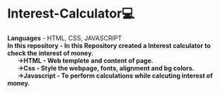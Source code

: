 # Interest-Calculator💻
<b>Languages</b> - HTML, CSS, JAVASCRIPT<br>
<b>In this repository<b> - In this Repository created a Interest calculator to check the interest of money.<br>
    &nbsp;&nbsp;&nbsp;&nbsp;&nbsp;&nbsp;&nbsp;->HTML - Web templete and content of page.<br>
    &nbsp;&nbsp;&nbsp;&nbsp;&nbsp;&nbsp;&nbsp;->Css - Style the webpage, fonts, alignment and bg colors.<br>
    &nbsp;&nbsp;&nbsp;&nbsp;&nbsp;&nbsp;&nbsp;->Javascript - To perform calculations while calcuting interest of money.
